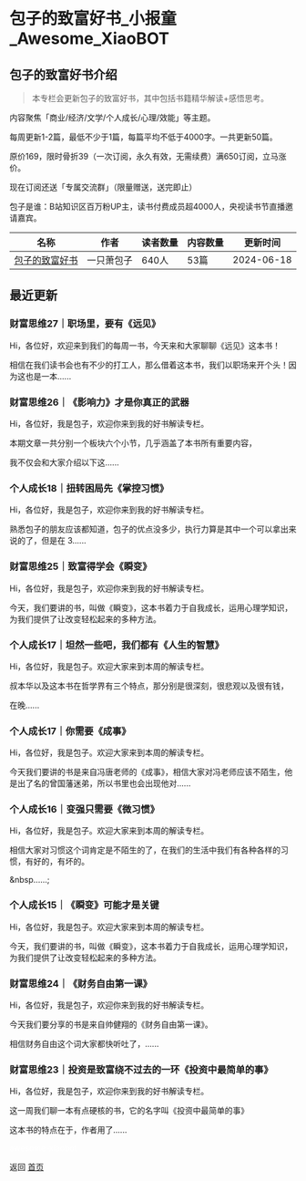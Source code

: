 # 包子的致富好书_小报童_Awesome_XiaoBOT

## 包子的致富好书介绍
> 本专栏会更新包子的致富好书，其中包括书籍精华解读+感悟思考。    
    
内容聚焦「商业/经济/文学/个人成长/心理/效能」等主题。    
    
每周更新1-2篇，最低不少于1篇，每篇平均不低于4000字。一共更新50篇。    
    
原价169，限时骨折39（一次订阅，永久有效，无需续费）满650订阅，立马涨价。    
    
现在订阅还送「专属交流群」（限量赠送，送完即止）    
    
包子是谁：B站知识区百万粉UP主，读书付费成员超4000人，央视读书节直播邀请嘉宾。  
  


|名称|作者|读者数量|内容数量|更新时间|
|---|---|---|---|---|
|[包子的致富好书](https://xiaobot.net/p/xiaobaozi?refer=0b133df9-27dc-423b-8101-639049001c13)|一只萧包子|640人|53篇|2024-06-18|

## 最近更新
### 财富思维27｜职场里，要有《远见》

Hi，各位好，欢迎来到我们的每周一书，今天来和大家聊聊《远见》这本书！



相信在我们读书会也有不少的打工人，那么借着这本书，我们以职场来开个头！因为这也是一本......

### 财富思维26｜《影响力》才是你真正的武器

Hi，各位好，我是包子，欢迎你来到我的好书解读专栏。

本期文章一共分别一个板块六个小节，几乎涵盖了本书所有重要内容，

我不仅会和大家介绍以下这......

### 个人成长18｜扭转困局先《掌控习惯》

Hi，各位好，我是包子，欢迎你来到我的好书解读专栏。

  

熟悉包子的朋友应该都知道，包子的优点没多少，执行力算是其中一个可以拿出来说的了，但是在 3......

### 财富思维25｜致富得学会《瞬变》

Hi，各位好，我是包子，欢迎你来到我的好书解读专栏。

今天，我们要讲的书，叫做《瞬变》，这本书着力于自我成长，运用心理学知识，为我们提供了让改变轻松起来的多种方法。

### 个人成长17｜坦然一些吧，我们都有《人生的智慧》

Hi，各位好，我是包子。欢迎大家来到本周的解读专栏。



叔本华以及这本书在哲学界有三个特点，那分别是很深刻，很悲观以及很有钱，

在晚......

### 个人成长17｜你需要《成事》

Hi，各位好，我是包子。欢迎大家来到本周的解读专栏。

今天我们要讲的书是来自冯唐老师的《成事》，相信大家对冯老师应该不陌生，他是出了名的曾国藩迷弟，所以书里也会出现他对......

### 个人成长16｜变强只需要《微习惯》

Hi，各位好，我是包子。欢迎大家来到本周的解读专栏。

相信大家对习惯这个词肯定是不陌生的了，在我们的生活中我们有各种各样的习惯，有好的，有坏的。

&nbsp......;

### 个人成长15｜《瞬变》可能才是关键

Hi，各位好，我是包子。欢迎大家来到本周的解读专栏。

今天，我们要讲的书，叫做《瞬变》，这本书着力于自我成长，运用心理学知识，为我们提供了让改变轻松起来的多种方法。

### 财富思维24｜《财务自由第一课》

Hi，各位好，我是包子，欢迎你来到我的好书解读专栏。

今天我们要分享的书是来自帅健翔的《财务自由第一课》。

相信财务自由这个词大家都快听吐了，......

### 财富思维23｜投资是致富绕不过去的一环《投资中最简单的事》

Hi，各位好，我是包子，欢迎你来到我的好书解读专栏。

这一周我们聊一本有点硬核的书，它的名字叫《投资中最简单的事》

这本书的特点在于，作者用了......


<a href="https://github.com/Reno9527/awesome-xiaobot" style="color: white; text-decoration: none;">awesome-xiaobot</a>

返回 [首页](../README.md)
